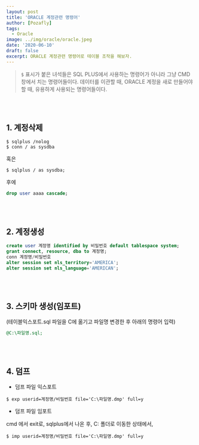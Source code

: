 ```yaml
---
layout: post
title: 'ORACLE 계정관련 명령어'
author: [Pozafly]
tags:
  - Oracle
image: ../img/oracle/oracle.jpeg
date: '2020-06-10'
draft: false
excerpt: ORACLE 계정관련 명령어로 테이블 조작을 해보자.
---
```


> `$` 표시가 붙은 녀석들은 SQL PLUS에서 사용하는 명령어가 아니라 그냥 CMD 창에서 치는 명령어들이다. 데이터를 이관할 때, ORACLE 계정을 새로 만들어야 할 때, 유용하게 사용되는 명령어들이다.

<br/><br/>

## 1. 계정삭제

```shell
$ sqlplus /nolog
$ conn / as sysdba
```

혹은

```shell
$ sqlplus / as sysdba;
```

후에

```sql
drop user aaaa cascade;
```

<br/><br/>

## 2. 계정생성

```sql
create user 계정명 identified by 비밀번호 default tablespace system;
grant connect, resource, dba to 계정명;
conn 계정명/비밀번호
alter session set nls_territory='AMERICA';
alter session set nls_language='AMERICAN';
```

<br/><br/>

## 3. 스키마 생성(임포트)

(테이블익스포트.sql 파일을 C에 옮기고 파일명 변경한 후 아래의 명령어 입력)

```sql
@C:\파일명.sql;
```

<br/><br/>

## 4. 덤프

- 덤프 파일 익스포트

```shell
$ exp userid=계정명/비밀번호 file='C:\파일명.dmp' full=y
```

- 덤프 파일 임포트

cmd 에서 exit로, sqlplus에서 나온 후, C: 폴더로 이동한 상태에서,

```shell
$ imp userid=계정명/비밀번호 file='C:\파일명.dmp' full=y
```